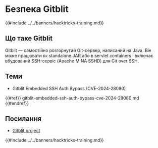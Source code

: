 # Безпека Gitblit

{{#include ../../banners/hacktricks-training.md}}

## Що таке Gitblit

Gitblit — самостійно розгорнутий Git-сервер, написаний на Java. Він може працювати як standalone JAR або в servlet containers і включає вбудований SSH-сервіс (Apache MINA SSHD) для Git over SSH.

## Теми

- Gitblit Embedded SSH Auth Bypass (CVE-2024-28080)

{{#ref}}
gitblit-embedded-ssh-auth-bypass-cve-2024-28080.md
{{#endref}}

## Посилання

- [Gitblit project](https://gitblit.com/)

{{#include ../../banners/hacktricks-training.md}}
